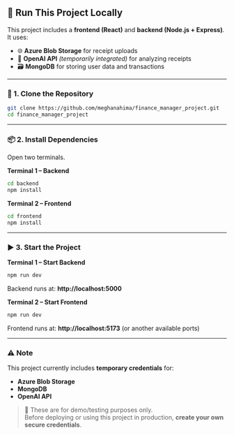 ## 🚀 Run This Project Locally

This project includes a **frontend (React)** and **backend (Node.js + Express)**. It uses:

- 🌐 **Azure Blob Storage** for receipt uploads  
- 🧠 **OpenAI API** *(temporarily integrated)* for analyzing receipts  
- 🗃️ **MongoDB** for storing user data and transactions  

---

### 📁 1. Clone the Repository

```bash
git clone https://github.com/meghanahima/finance_manager_project.git
cd finance_manager_project
```

---

### 📦 2. Install Dependencies

Open two terminals.

**Terminal 1 – Backend**

```bash
cd backend
npm install
```

**Terminal 2 – Frontend**

```bash
cd frontend
npm install
```

---

### ▶️ 3. Start the Project

**Terminal 1 – Start Backend**

```bash
npm run dev
```

Backend runs at: **http://localhost:5000**

**Terminal 2 – Start Frontend**

```bash
npm run dev
```

Frontend runs at: **http://localhost:5173** 
(or another available ports)

---

### ⚠️ Note

This project currently includes **temporary credentials** for:

- **Azure Blob Storage**
- **MongoDB**
- **OpenAI API**

> 🔐 These are for demo/testing purposes only.  
> Before deploying or using this project in production, **create your own secure credentials**.
